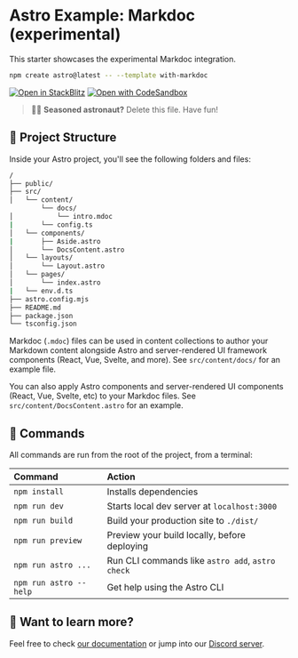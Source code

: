 # Astro Example: Markdoc (experimental)

This starter showcases the experimental Markdoc integration.

```bash
npm create astro@latest -- --template with-markdoc
```

[![Open in StackBlitz](https://developer.stackblitz.com/img/open_in_stackblitz.svg)](https://stackblitz.com/github/withastro/astro/tree/latest/examples/with-markdoc)
[![Open with CodeSandbox](https://assets.codesandbox.io/github/button-edit-lime.svg)](https://codesandbox.io/p/sandbox/github/withastro/astro/tree/latest/examples/with-markdoc)

> 🧑‍🚀 **Seasoned astronaut?** Delete this file. Have fun!

## 🚀 Project Structure

Inside your Astro project, you'll see the following folders and files:

```bash
/
├── public/
├── src/
│   └── content/
        └── docs/
│           └── intro.mdoc
|       └── config.ts
│   └── components/
|       ├── Aside.astro
│       └── DocsContent.astro
│   └── layouts/
│       └── Layout.astro
│   └── pages/
│       └── index.astro
|   └── env.d.ts
├── astro.config.mjs
├── README.md
├── package.json
└── tsconfig.json
```

Markdoc (`.mdoc`) files can be used in content collections to author your Markdown content alongside Astro and server-rendered UI framework components (React, Vue, Svelte, and more). See `src/content/docs/` for an example file.

You can also apply Astro components and server-rendered UI components (React, Vue, Svelte, etc) to your Markdoc files. See `src/content/DocsContent.astro` for an example.

## 🧞 Commands

All commands are run from the root of the project, from a terminal:

| Command                | Action                                           |
| :--------------------- | :----------------------------------------------- |
| `npm install`          | Installs dependencies                            |
| `npm run dev`          | Starts local dev server at `localhost:3000`      |
| `npm run build`        | Build your production site to `./dist/`          |
| `npm run preview`      | Preview your build locally, before deploying     |
| `npm run astro ...`    | Run CLI commands like `astro add`, `astro check` |
| `npm run astro --help` | Get help using the Astro CLI                     |

## 👀 Want to learn more?

Feel free to check [our documentation](https://docs.astro.build) or jump into our [Discord server](https://astro.build/chat).
